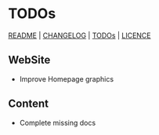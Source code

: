 # TODOs

[README](README.md) | [CHANGELOG](CHANGELOG.md) | [TODOs](TODOs.md) | [LICENCE](LICENCE.md)


## WebSite

* Improve Homepage graphics

## Content

* Complete missing docs
